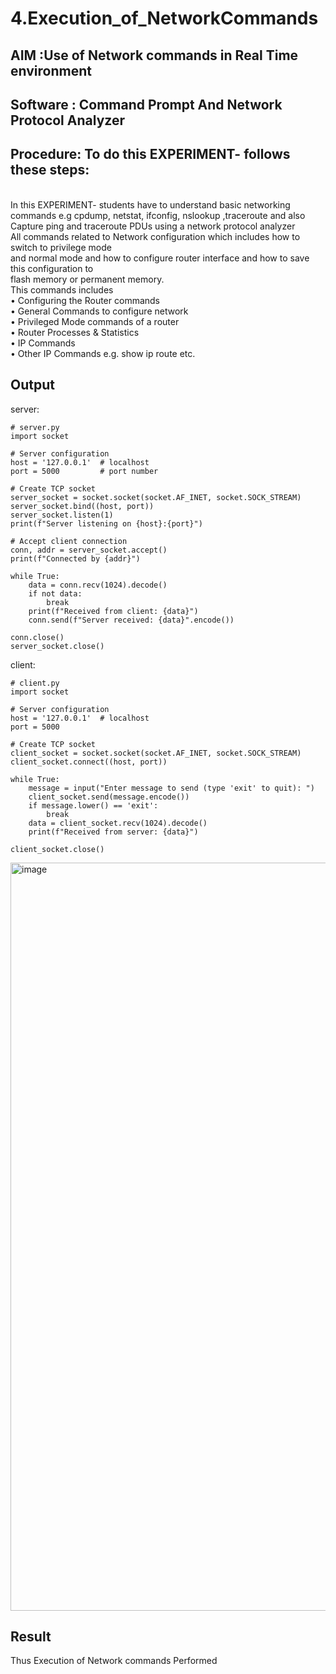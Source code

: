 # 4.Execution_of_NetworkCommands
## AIM :Use of Network commands in Real Time environment
## Software : Command Prompt And Network Protocol Analyzer
## Procedure: To do this EXPERIMENT- follows these steps:
<BR>
In this EXPERIMENT- students have to understand basic networking commands e.g cpdump, netstat, ifconfig, nslookup ,traceroute and also Capture ping and traceroute PDUs using a network protocol analyzer 
<BR>
All commands related to Network configuration which includes how to switch to privilege mode
<BR>
and normal mode and how to configure router interface and how to save this configuration to
<BR>
flash memory or permanent memory.
<BR>
This commands includes
<BR>
• Configuring the Router commands
<BR>
• General Commands to configure network
<BR>
• Privileged Mode commands of a router 
<BR>
• Router Processes & Statistics
<BR>
• IP Commands
<BR>
• Other IP Commands e.g. show ip route etc.
<BR>


## Output
server:

```
# server.py
import socket

# Server configuration
host = '127.0.0.1'  # localhost
port = 5000         # port number

# Create TCP socket
server_socket = socket.socket(socket.AF_INET, socket.SOCK_STREAM)
server_socket.bind((host, port))
server_socket.listen(1)
print(f"Server listening on {host}:{port}")

# Accept client connection
conn, addr = server_socket.accept()
print(f"Connected by {addr}")

while True:
    data = conn.recv(1024).decode()
    if not data:
        break
    print(f"Received from client: {data}")
    conn.send(f"Server received: {data}".encode())

conn.close()
server_socket.close()
```
client:
```
# client.py
import socket

# Server configuration
host = '127.0.0.1'  # localhost
port = 5000

# Create TCP socket
client_socket = socket.socket(socket.AF_INET, socket.SOCK_STREAM)
client_socket.connect((host, port))

while True:
    message = input("Enter message to send (type 'exit' to quit): ")
    client_socket.send(message.encode())
    if message.lower() == 'exit':
        break
    data = client_socket.recv(1024).decode()
    print(f"Received from server: {data}")

client_socket.close()
```
<img width="1919" height="1197" alt="image" src="https://github.com/user-attachments/assets/f1606a33-9e41-4e81-baa1-5e185e0907b4" />



## Result
Thus Execution of Network commands Performed 

